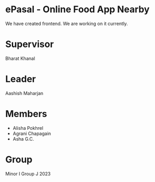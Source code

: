 # ePasal - Online Food App Nearby
We have created frontend. We are working on it currently.

# Supervisor 
Bharat Khanal

# Leader
Aashish Maharjan

# Members
* Alisha Pokhrel
* Agrani Chapagain
* Asha G.C.

# Group
Minor I Group J 2023